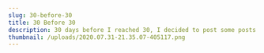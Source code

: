```yaml
---
slug: 30-before-30
title: 30 Before 30
description: 30 days before I reached 30, I decided to post some posts.
thumbnail: /uploads/2020.07.31-21.35.07-405117.png
---
```

